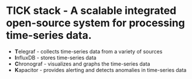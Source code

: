 # TICK stack - A scalable integrated open-source system for processing time-series data.

* **T**elegraf - collects time-series data from a variety of sources
* **I**nfluxDB - stores time-series data
* **C**hronograf - visualizes and graphs the time-series data
* **K**apacitor - provides alerting and detects anomalies in time-series data

